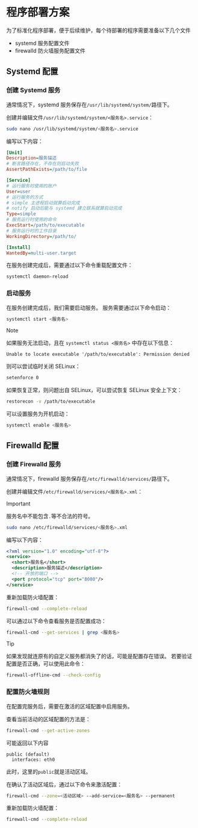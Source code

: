 # 程序部署方案

为了标准化程序部署，便于后续维护，每个待部署的程序需要准备以下几个文件

- systemd 服务配置文件
- firewalld 防火墙服务配置文件

## Systemd 配置

### 创建 Systemd 服务

通常情况下，systemd 服务保存在`/usr/lib/systemd/system/`路径下。

创建并编辑文件`/usr/lib/systemd/system/<服务名>.service`：

```bash
sudo nano /usr/lib/systemd/system/<服务名>.service
```

编写以下内容：

```ini
[Unit]
Description=服务描述
# 断言路径存在，不存在则启动失败
AssertPathExists=/path/to/file

[Service]
# 运行服务时使用的账户
User=user
# 运行服务的方式
# simple 主进程启动就算启动完成
# notify 启动后能与 systemd 建立联系就算启动完成
Type=simple
# 服务运行时使用的命令
ExecStart=/path/to/executable
# 服务运行时的工作目录
WorkingDirectory=/path/to/

[Install]
WantedBy=multi-user.target
```

在服务创建完成后，需要通过以下命令重载配置文件：

```bash
systemctl daemon-reload
```

### 启动服务

在服务创建完成后，我们需要启动服务。
服务需要通过以下命令启动：

```bash
systemctl start <服务名>
```

> [!note]
> 如果服务无法启动，且在 `systemctl status <服务名>` 中存在以下信息：
>
> ```plain
> Unable to locate executable '/path/to/executable': Permission denied
> ```
>
> 则可以尝试临时关闭 SELinux：
>
> ```bash
> setenforce 0
> ```
>
> 如果恢复正常，则问题出自 SELinux，可以尝试恢复 SELinux 安全上下文：
>
> ```bash
> restorecon -v /path/to/executable
> ```

可以设置服务为开机启动：

```bash
systemctl enable <服务名>
```

## Firewalld 配置

### 创建 Firewalld 服务

通常情况下，firewalld 服务保存在`/etc/firewalld/services/`路径下。

创建并编辑文件`/etc/firewalld/services/<服务名>.xml`：

> [!important]
> 服务名中不能包含`.`等不合法的符号。

```bash
sudo nano /etc/firewalld/services/<服务名>.xml
```

编写以下内容：

```xml
<?xml version="1.0" encoding="utf-8"?>
<service>
  <short>服务名</short>
  <description>服务描述</description>
  <!-- 开放的端口 -->
  <port protocol="tcp" port="8080"/>
</service>
```

重新加载防火墙配置：

```bash
firewall-cmd --complete-reload
```

可以通过以下命令查看服务是否配置成功：

```bash
firewall-cmd --get-services | grep <服务名>
```

> [!tip]
> 如果发现就连原有的自定义服务都消失了的话，可能是配置存在错误。
> 若要验证配置是否正确，可以使用此命令：
>
> ```bash
> firewall-offline-cmd --check-config
> ```

### 配置防火墙规则

在配置完服务后，需要在激活的区域配置中启用服务。

查看当前活动的区域配置的方法是：

```bash
firewall-cmd --get-active-zones
```

可能返回以下内容

```plain
public (default)
  interfaces: eth0
```

此时，这里的`public`就是活动区域。

在确认了活动区域后，通过以下命令来激活配置：

```bash
firewall-cmd --zone=<活动区域> --add-service=<服务名> --permanent
```

重新加载防火墙配置：

```bash
firewall-cmd --complete-reload
```
